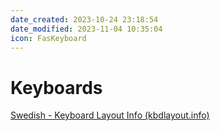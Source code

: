 ```yaml
---
date_created: 2023-10-24 23:18:54
date_modified: 2023-11-04 10:35:04
icon: FasKeyboard
---
```

# Keyboards

[Swedish - Keyboard Layout Info (kbdlayout.info)](https://kbdlayout.info/KBDSW)